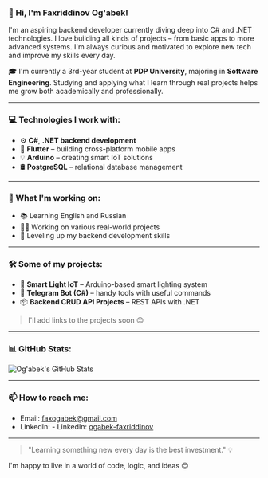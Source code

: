 ### 👋 Hi, I'm Faxriddinov Og'abek!

I'm an aspiring backend developer currently diving deep into C# and .NET technologies. I love building all kinds of projects – from basic apps to more advanced systems. I'm always curious and motivated to explore new tech and improve my skills every day.

🎓 I'm currently a 3rd-year student at **PDP University**, majoring in **Software Engineering**. Studying and applying what I learn through real projects helps me grow both academically and professionally.

---

### 💻 Technologies I work with:

- ⚙️ **C#**, **.NET backend development**
- 📱 **Flutter** – building cross-platform mobile apps
- 💡 **Arduino** – creating smart IoT solutions
- 🛢️ **PostgreSQL** – relational database management

---

### 🔭 What I'm working on:

- 📚 Learning English and Russian
- 👨‍💻 Working on various real-world projects
- 🚀 Leveling up my backend development skills

---

### 🛠️ Some of my projects:

- 🔌 **Smart Light IoT** – Arduino-based smart lighting system
- 🤖 **Telegram Bot (C#)** – handy tools with useful commands
- 📦 **Backend CRUD API Projects** – REST APIs with .NET

> I'll add links to the projects soon 😊

---

### 📊 GitHub Stats:

![Og'abek's GitHub Stats](https://github-readme-stats.vercel.app/api?username=ogash3103&show_icons=true&theme=tokyonight)

---

### 📫 How to reach me:

- Email: faxogabek@gmail.com
- LinkedIn: - LinkedIn: [ogabek-faxriddinov]([https://www.linkedin.com/in/ogabek-faxriddinov/](https://www.linkedin.com/in/og-abek-faxriddinov-120b6a258/))
 

---

> "Learning something new every day is the best investment." 💡

I'm happy to live in a world of code, logic, and ideas 😊
